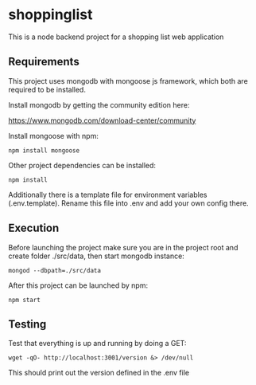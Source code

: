 # shoppinglist

This is a node backend project for a shopping list web application

## Requirements

This project uses mongodb with mongoose js framework, which both are required to be installed.

Install mongodb by getting the community edition here:

https://www.mongodb.com/download-center/community

Install mongoose with npm:

```
npm install mongoose

```

Other project dependencies can be installed:

```
npm install
```

Additionally there is a template file for environment variables (.env.template). Rename this file into .env and add your own config there.

## Execution

Before launching the project make sure you are in the project root and create folder ./src/data, then start mongodb instance:

```
mongod --dbpath=./src/data
```

After this project can be launched by npm:

```
npm start
```

## Testing
Test that everything is up and running by doing a GET:
```
wget -qO- http://localhost:3001/version &> /dev/null
```

This should print out the version defined in the .env file

